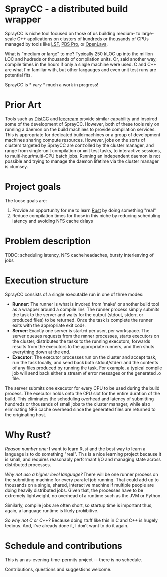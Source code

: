 # SprayCC - a distributed build wrapper
SprayCC is niche tool focused on those of us building medium- to large-scale C++ applications on
clusters of hundreds or thousands of CPUs managed by tools like [LSF](https://www.ibm.com/support/knowledgecenter/en/SSETD4/product_welcome_platform_lsf.html), 
[PBS Pro](https://www.pbspro.org/), or [OpenLava](https://en.wikipedia.org/wiki/OpenLava).

What is "medium or large" to me? Typically 250 kLOC up into the million LOC and hudreds or thousands 
of compilation units. Or, said another way, compile times in the hours if only a single machine were used. 
C and C++ are what I'm familiar with, but other langauges and even unit test runs are potential fits.

SprayCC is * *very* * much a work in progress!

# Prior Art
Tools such as [DistCC](https://github.com/distcc/distcc) and [Icecream](https://github.com/icecc/icecream) provide 
similar capability and inspired some of the development of SprayCC. However, both of these tools rely on running 
a daemon on the build machines to provide compilation services. This is appropriate for dedicated build machines 
or a group of development machines sharing compute resources. However, jobs on the sorts of clusters targeted by SprayCC 
are controlled by the cluster manager, and range from single-unit compilation or unit test tasks, to interactive
sessions, to multi-hour/multi-CPU batch jobs. Running an independent daemon is not possible and trying to manage the daemon
lifetime via the cluster manager is clumsey.

# Project goals
The loose goals are:
1. Provide an opportunity for me to learn [Rust](https://www.rust-lang.org/) by doing something "real"
2. Reduce compilation times for those in this niche by reducing scheduling latency and avoiding NFS cache delays

# Problem description
TODO: scheduling latency, NFS cache headaches, bursty interleaving of jobs

# Execution structure
SprayCC consists of a single executable run in one of three modes:
* **Runner**: The runner is what is invoked from 'make' or another build tool as a wrapper around a compile 
line. The runner process simply submits the task to the server and waits for the output (stdout, stderr, or 
produced files) to be returned. Once the task is complete the runner exits with the appropriate exit code.
* **Server**: Exactly one server is started per user, per workspace. The server queues requests from the runner 
processes, starts executors on the cluster, distributes the tasks to the running executors, forwards results 
from the executors to the appropriate runners, and then shuts everything down at the end.
* **Executor**: The executor processes run on the cluster and accept task, run the task locally, and send back 
both stdout/stderr and the contents of any files produced by running the task. For example, a typical compile 
job will send back either a stream of error messages or the generated .o file.

The server submits one executor for every CPU to be used during the build process. The executor holds onto the 
CPU slot for the entire duration of the build. This eliminates the scheduling overhead and latency of submitting 
hundreds or thousands of small jobs to the cluster manager, while also eliminating NFS cache overhead since the 
generated files are returned to the originating host.

# Why Rust?
*Reason number one:* I want to learn Rust and the best way to learn a language is to do something "real". 
This is a nice learning project because it is small, and requires reasonably performant I/O and managing 
state across distributed processes.

*Why not use a higher level language?* There will be one runner process on the submitting machine for 
every parallel job running. That could add up to thousands on a single, shared, interactive machine if multiple people 
are doing heavily distributed jobs. Given that, the processes have to be extremely lightweight, no overhead 
of a runtime such as the JVM or Python.

Similarly, compile jobs are often short, so startup time is important thus, again, a language runtime is likely prohibitive.

*So why not C or C++?* Because doing stuff like this in C and C++ is hugely tedious. And, I've already done it, I don't
want to do it again.

# Schedule and contributions
This is an as-evening-time-permits project -- there is no schedule.

Contributions, questions and suggestions welcome.
